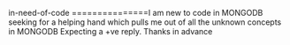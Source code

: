 in-need-of-code
===============I am new to code in MONGODB seeking for a helping hand which pulls me out of all the unknown concepts in MONGODB
Expecting a +ve reply. Thanks in advance